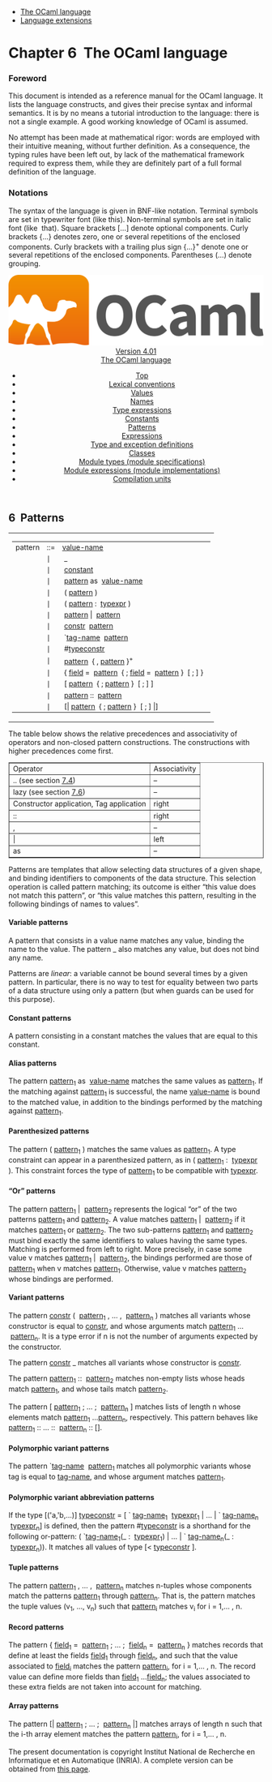<!-- ((! set title Manual !)) ((! set documentation !)) ((! set manual !)) ((! set nobreadcrumb !)) -->
<div class="manual content"><ul class="part_menu"><li class="active"><a href="language.html">The OCaml language</a></li><li><a href="extn.html">Language extensions</a></li></ul>




<h1 class="chapter" id="sec59"><span>Chapter 6</span>&nbsp;&nbsp;The OCaml language</h1>
<p> <a id="c:refman"></a>

</p><h3 class="subsection" id="sec60">Foreword</h3>
<p>This document is intended as a reference manual for the OCaml
language. It lists the language constructs, and gives their precise
syntax and informal semantics. It is by no means a tutorial
introduction to the language: there is not a single example. A good
working knowledge of OCaml is assumed.</p><p>No attempt has been made at mathematical rigor: words are employed
with their intuitive meaning, without further definition. As a
consequence, the typing rules have been left out, by lack of the
mathematical framework required to express them, while they are
definitely part of a full formal definition of the language.</p><h3 class="subsection" id="sec61">Notations</h3>
<p>The syntax of the language is given in BNF-like notation. Terminal
symbols are set in typewriter font (<span class="c005"><span class="c007">like</span> <span class="c007">this</span></span>).
Non-terminal symbols are set in italic font (<span class="c014">like</span> &nbsp;<span class="c014">that</span>).
Square brackets […] denote optional components. Curly brackets
{…} denotes zero, one or several repetitions of the enclosed
components. Curly brackets with a trailing plus sign {…}<sup>+</sup>
denote one or several repetitions of the enclosed components.
Parentheses (…) denote grouping.</p><header><nav class="toc brand"><a class="brand" href="https://ocaml.org/"><img src="colour-logo-gray.svg" class="svg" alt="OCaml"></a></nav><nav class="toc"><div class="toc_version"><a href="/docs" id="version-select">Version 4.01</a></div><div class="toc_title"><a href="#">The OCaml language</a></div><ul><li class="top"><a href="#">Top</a></li>
<li><a href="lex.html#start-section">Lexical conventions</a>
</li><li><a href="values.html#start-section">Values</a>
</li><li><a href="names.html#start-section">Names</a>
</li><li><a href="types.html#start-section">Type expressions</a>
</li><li><a href="const.html#start-section">Constants</a>
</li><li><a href="patterns.html#start-section">Patterns</a>
</li><li><a href="expr.html#start-section">Expressions</a>
</li><li><a href="typedecl.html#start-section">Type and exception definitions</a>
</li><li><a href="classes.html#start-section">Classes</a>
</li><li><a href="modtypes.html#start-section">Module types (module specifications)</a>
</li><li><a href="modules.html#start-section">Module expressions (module implementations)</a>
</li><li><a href="compunit.html#start-section">Compilation units</a>
</li></ul></nav></header><a id="start-section"></a><section id="section">




<h2 class="section" id="sec103">6&nbsp;&nbsp;Patterns</h2>
<p>

<a id="hevea_manual.kwd5"></a>
</p><table class="display dcenter"><tbody><tr class="c026"><td class="dcell"><table class="c002 cellpading0"><tbody><tr><td class="c025">
<a class="syntax" id="pattern"><span class="c014">pattern</span></a></td><td class="c022">::=</td><td class="c024">
<a class="syntax" href="names.html#value-name"><span class="c014">value-name</span></a>
&nbsp;</td></tr>
<tr><td class="c025">&nbsp;</td><td class="c022">∣</td><td class="c024">&nbsp;<span class="c008">_</span>
&nbsp;</td></tr>
<tr><td class="c025">&nbsp;</td><td class="c022">∣</td><td class="c024">&nbsp;<a class="syntax" href="const.html#constant"><span class="c014">constant</span></a>
&nbsp;</td></tr>
<tr><td class="c025">&nbsp;</td><td class="c022">∣</td><td class="c024">&nbsp;<a class="syntax" href="#pattern"><span class="c014">pattern</span></a>&nbsp;<span class="c008">as</span>&nbsp;&nbsp;<a class="syntax" href="names.html#value-name"><span class="c014">value-name</span></a>
&nbsp;</td></tr>
<tr><td class="c025">&nbsp;</td><td class="c022">∣</td><td class="c024">&nbsp;<span class="c008">(</span>&nbsp;<a class="syntax" href="#pattern"><span class="c014">pattern</span></a>&nbsp;<span class="c008">)</span>
&nbsp;</td></tr>
<tr><td class="c025">&nbsp;</td><td class="c022">∣</td><td class="c024">&nbsp;<span class="c008">(</span>&nbsp;<a class="syntax" href="#pattern"><span class="c014">pattern</span></a>&nbsp;<span class="c008">:</span>&nbsp;&nbsp;<a class="syntax" href="types.html#typexpr"><span class="c014">typexpr</span></a>&nbsp;<span class="c008">)</span>
&nbsp;</td></tr>
<tr><td class="c025">&nbsp;</td><td class="c022">∣</td><td class="c024">&nbsp;<a class="syntax" href="#pattern"><span class="c014">pattern</span></a>&nbsp;<span class="c008">|</span>&nbsp;&nbsp;<a class="syntax" href="#pattern"><span class="c014">pattern</span></a>
&nbsp;</td></tr>
<tr><td class="c025">&nbsp;</td><td class="c022">∣</td><td class="c024">&nbsp;<a class="syntax" href="names.html#constr"><span class="c014">constr</span></a>&nbsp;&nbsp;<a class="syntax" href="#pattern"><span class="c014">pattern</span></a>
&nbsp;</td></tr>
<tr><td class="c025">&nbsp;</td><td class="c022">∣</td><td class="c024">&nbsp;<span class="c008">`</span><a class="syntax" href="names.html#tag-name"><span class="c014">tag-name</span></a>&nbsp;&nbsp;<a class="syntax" href="#pattern"><span class="c014">pattern</span></a>
&nbsp;</td></tr>
<tr><td class="c025">&nbsp;</td><td class="c022">∣</td><td class="c024">&nbsp;<span class="c008">#</span><a class="syntax" href="names.html#typeconstr"><span class="c014">typeconstr</span></a>
&nbsp;</td></tr>
<tr><td class="c025">&nbsp;</td><td class="c022">∣</td><td class="c024">&nbsp;<a class="syntax" href="#pattern"><span class="c014">pattern</span></a>&nbsp;&nbsp;{&nbsp;<span class="c008">,</span>&nbsp;<a class="syntax" href="#pattern"><span class="c014">pattern</span></a>&nbsp;}<sup>+</sup>
&nbsp;</td></tr>
<tr><td class="c025">&nbsp;</td><td class="c022">∣</td><td class="c024">&nbsp;<span class="c008">{</span>&nbsp;<a class="syntax" href="names.html#field"><span class="c014">field</span></a>&nbsp;<span class="c008">=</span>&nbsp;&nbsp;<a class="syntax" href="#pattern"><span class="c014">pattern</span></a>&nbsp;&nbsp;{&nbsp;<span class="c008">;</span>&nbsp;<a class="syntax" href="names.html#field"><span class="c014">field</span></a>&nbsp;<span class="c008">=</span>&nbsp;&nbsp;<a class="syntax" href="#pattern"><span class="c014">pattern</span></a>&nbsp;}&nbsp;&nbsp;[&nbsp;<span class="c008">;</span>&nbsp;]&nbsp;<span class="c008">}</span>
&nbsp;</td></tr>
<tr><td class="c025">&nbsp;</td><td class="c022">∣</td><td class="c024">&nbsp;<span class="c008">[</span>&nbsp;<a class="syntax" href="#pattern"><span class="c014">pattern</span></a>&nbsp;&nbsp;{&nbsp;<span class="c008">;</span>&nbsp;<a class="syntax" href="#pattern"><span class="c014">pattern</span></a>&nbsp;}&nbsp;&nbsp;[&nbsp;<span class="c008">;</span>&nbsp;]&nbsp;<span class="c008">]</span>
&nbsp;</td></tr>
<tr><td class="c025">&nbsp;</td><td class="c022">∣</td><td class="c024">&nbsp;<a class="syntax" href="#pattern"><span class="c014">pattern</span></a>&nbsp;<span class="c008">::</span>&nbsp;&nbsp;<a class="syntax" href="#pattern"><span class="c014">pattern</span></a>
&nbsp;</td></tr>
<tr><td class="c025">&nbsp;</td><td class="c022">∣</td><td class="c024">&nbsp;<span class="c008">[|</span>&nbsp;<a class="syntax" href="#pattern"><span class="c014">pattern</span></a>&nbsp;&nbsp;{&nbsp;<span class="c008">;</span>&nbsp;<a class="syntax" href="#pattern"><span class="c014">pattern</span></a>&nbsp;}&nbsp;&nbsp;[&nbsp;<span class="c008">;</span>&nbsp;]&nbsp;<span class="c008">|]</span>
</td></tr>
</tbody></table></td></tr>
</tbody></table><p>The table below shows the relative precedences and associativity of
operators and non-closed pattern constructions. The constructions with
higher precedences come first.
<a id="hevea_manual.kwd6"></a>
</p><div class="center"><table class="c001 cellpadding1" border="1"><tbody><tr><td class="c021"><span class="c019">Operator</span></td><td class="c021"><span class="c019">Associativity</span> </td></tr>
<tr><td class="c023">
<span class="c007">..</span> (see section&nbsp;<a href="extn.html#s%3Arange-patterns">7.4</a>)</td><td class="c023">– </td></tr>
<tr><td class="c023"><span class="c007">lazy</span> (see section&nbsp;<a href="extn.html#s%3Alazy">7.6</a>)</td><td class="c023">– </td></tr>
<tr><td class="c023">Constructor application, Tag application</td><td class="c023">right </td></tr>
<tr><td class="c023"><span class="c007">::</span></td><td class="c023">right </td></tr>
<tr><td class="c023"><span class="c007">,</span></td><td class="c023">– </td></tr>
<tr><td class="c023"><span class="c007">|</span></td><td class="c023">left </td></tr>
<tr><td class="c023"><span class="c007">as</span></td><td class="c023">– </td></tr>
</tbody></table></div><p>Patterns are templates that allow selecting data structures of a
given shape, and binding identifiers to components of the data
structure. This selection operation is called pattern matching; its
outcome is either “this value does not match this pattern”, or
“this value matches this pattern, resulting in the following bindings
of names to values”.</p><h4 class="subsubsection" id="sec104">Variable patterns</h4>
<p>A pattern that consists in a value name matches any value,
binding the name to the value. The pattern <span class="c008">_</span> also matches
any value, but does not bind any name.</p><p>Patterns are <em>linear</em>: a variable cannot be bound several times by
a given pattern. In particular, there is no way to test for equality
between two parts of a data structure using only a pattern (but
<span class="c008">when</span> guards can be used for this purpose).</p><h4 class="subsubsection" id="sec105">Constant patterns</h4>
<p>A pattern consisting in a constant matches the values that
are equal to this constant.</p><h4 class="subsubsection" id="sec106">Alias patterns</h4>
<p>
<a id="hevea_manual.kwd7"></a></p><p>The pattern <a class="syntax" href="#pattern"><span class="c014">pattern</span></a><sub>1</sub> <span class="c008">as</span> &nbsp;<a class="syntax" href="names.html#value-name"><span class="c014">value-name</span></a> matches the same values as
<a class="syntax" href="#pattern"><span class="c014">pattern</span></a><sub>1</sub>. If the matching against <a class="syntax" href="#pattern"><span class="c014">pattern</span></a><sub>1</sub> is successful,
the name <a class="syntax" href="names.html#value-name"><span class="c014">value-name</span></a> is bound to the matched value, in addition to the
bindings performed by the matching against <a class="syntax" href="#pattern"><span class="c014">pattern</span></a><sub>1</sub>.</p><h4 class="subsubsection" id="sec107">Parenthesized patterns</h4>
<p>The pattern <span class="c008">(</span> <a class="syntax" href="#pattern"><span class="c014">pattern</span></a><sub>1</sub> <span class="c008">)</span> matches the same values as
<a class="syntax" href="#pattern"><span class="c014">pattern</span></a><sub>1</sub>. A type constraint can appear in a
parenthesized pattern, as in <span class="c008">(</span> <a class="syntax" href="#pattern"><span class="c014">pattern</span></a><sub>1</sub> <span class="c008">:</span> &nbsp;<a class="syntax" href="types.html#typexpr"><span class="c014">typexpr</span></a> <span class="c008">)</span>. This
constraint forces the type of <a class="syntax" href="#pattern"><span class="c014">pattern</span></a><sub>1</sub> to be compatible with
<a class="syntax" href="types.html#typexpr"><span class="c014">typexpr</span></a>.</p><h4 class="subsubsection" id="sec108">“Or” patterns</h4>
<p>The pattern <a class="syntax" href="#pattern"><span class="c014">pattern</span></a><sub>1</sub> <span class="c008">|</span> &nbsp;<a class="syntax" href="#pattern"><span class="c014">pattern</span></a><sub>2</sub> represents the logical “or” of
the two patterns <a class="syntax" href="#pattern"><span class="c014">pattern</span></a><sub>1</sub> and <a class="syntax" href="#pattern"><span class="c014">pattern</span></a><sub>2</sub>. A value matches
<a class="syntax" href="#pattern"><span class="c014">pattern</span></a><sub>1</sub> <span class="c008">|</span> &nbsp;<a class="syntax" href="#pattern"><span class="c014">pattern</span></a><sub>2</sub> if it matches <a class="syntax" href="#pattern"><span class="c014">pattern</span></a><sub>1</sub> or
<a class="syntax" href="#pattern"><span class="c014">pattern</span></a><sub>2</sub>. The two sub-patterns <a class="syntax" href="#pattern"><span class="c014">pattern</span></a><sub>1</sub> and <a class="syntax" href="#pattern"><span class="c014">pattern</span></a><sub>2</sub>
must bind exactly the same identifiers to values having the same types.
Matching is performed from left to right.
More precisely,
in case some value&nbsp;<span class="c013">v</span> matches <a class="syntax" href="#pattern"><span class="c014">pattern</span></a><sub>1</sub> <span class="c008">|</span> &nbsp;<a class="syntax" href="#pattern"><span class="c014">pattern</span></a><sub>2</sub>, the bindings
performed are those of <a class="syntax" href="#pattern"><span class="c014">pattern</span></a><sub>1</sub> when <span class="c013">v</span> matches <a class="syntax" href="#pattern"><span class="c014">pattern</span></a><sub>1</sub>.
Otherwise, value&nbsp;<span class="c013">v</span> matches <a class="syntax" href="#pattern"><span class="c014">pattern</span></a><sub>2</sub> whose bindings are performed.</p><h4 class="subsubsection" id="sec109">Variant patterns</h4>
<p>The pattern <a class="syntax" href="names.html#constr"><span class="c014">constr</span></a> <span class="c008">(</span> &nbsp;<a class="syntax" href="#pattern"><span class="c014">pattern</span></a><sub>1</sub> <span class="c008">,</span> … <span class="c008">,</span> &nbsp;<a class="syntax" href="#pattern"><span class="c014">pattern</span></a><sub><span class="c013">n</span></sub> <span class="c008">)</span> matches
all variants whose
constructor is equal to <a class="syntax" href="names.html#constr"><span class="c014">constr</span></a>, and whose arguments match
<a class="syntax" href="#pattern"><span class="c014">pattern</span></a><sub>1</sub> … &nbsp;<a class="syntax" href="#pattern"><span class="c014">pattern</span></a><sub><span class="c013">n</span></sub>. It is a type error if <span class="c013">n</span> is not the
number of arguments expected by the constructor.</p><p>The pattern <a class="syntax" href="names.html#constr"><span class="c014">constr</span></a> <span class="c008">_</span> matches all variants whose constructor is
<a class="syntax" href="names.html#constr"><span class="c014">constr</span></a>.</p><p>The pattern <a class="syntax" href="#pattern"><span class="c014">pattern</span></a><sub>1</sub> <span class="c008">::</span> &nbsp;<a class="syntax" href="#pattern"><span class="c014">pattern</span></a><sub>2</sub> matches non-empty lists whose
heads match <a class="syntax" href="#pattern"><span class="c014">pattern</span></a><sub>1</sub>, and whose tails match <a class="syntax" href="#pattern"><span class="c014">pattern</span></a><sub>2</sub>.</p><p>The pattern <span class="c008">[</span> <a class="syntax" href="#pattern"><span class="c014">pattern</span></a><sub>1</sub> <span class="c008">;</span> … <span class="c008">;</span> &nbsp;<a class="syntax" href="#pattern"><span class="c014">pattern</span></a><sub><span class="c013">n</span></sub> <span class="c008">]</span> matches lists
of length <span class="c013">n</span> whose elements match <a class="syntax" href="#pattern"><span class="c014">pattern</span></a><sub>1</sub> …<a class="syntax" href="#pattern"><span class="c014">pattern</span></a><sub><span class="c013">n</span></sub>,
respectively. This pattern behaves like
<a class="syntax" href="#pattern"><span class="c014">pattern</span></a><sub>1</sub> <span class="c008">::</span> … <span class="c008">::</span> &nbsp;<a class="syntax" href="#pattern"><span class="c014">pattern</span></a><sub><span class="c013">n</span></sub> <span class="c005"><span class="c007">::</span> <span class="c007">[]</span></span>.</p><h4 class="subsubsection" id="sec110">Polymorphic variant patterns</h4>
<p>The pattern <span class="c008">`</span><a class="syntax" href="names.html#tag-name"><span class="c014">tag-name</span></a> &nbsp;<a class="syntax" href="#pattern"><span class="c014">pattern</span></a><sub>1</sub> matches all polymorphic variants
whose tag is equal to <a class="syntax" href="names.html#tag-name"><span class="c014">tag-name</span></a>, and whose argument matches
<a class="syntax" href="#pattern"><span class="c014">pattern</span></a><sub>1</sub>.</p><h4 class="subsubsection" id="sec111">Polymorphic variant abbreviation patterns</h4>
<p>If the type [<span class="c008">('a,'b,</span>…<span class="c008">)</span>] <a class="syntax" href="names.html#typeconstr"><span class="c014">typeconstr</span></a> = <span class="c005"><span class="c007">[</span> <span class="c007">`</span></span>&nbsp;<a class="syntax" href="names.html#tag-name"><span class="c014">tag-name</span></a><sub>1</sub> &nbsp;<a class="syntax" href="types.html#typexpr"><span class="c014">typexpr</span></a><sub>1</sub> <span class="c008">|</span>
… <span class="c005"><span class="c007">|</span> <span class="c007">`</span></span>&nbsp;<a class="syntax" href="names.html#tag-name"><span class="c014">tag-name</span></a><sub><span class="c013">n</span></sub> &nbsp;<a class="syntax" href="types.html#typexpr"><span class="c014">typexpr</span></a><sub><span class="c013">n</span></sub><span class="c008">]</span> is defined, then the pattern <span class="c008">#</span><a class="syntax" href="names.html#typeconstr"><span class="c014">typeconstr</span></a>
is a shorthand for the following or-pattern:
<span class="c005"><span class="c007">(</span> <span class="c007">`</span></span><a class="syntax" href="names.html#tag-name"><span class="c014">tag-name</span></a><sub>1</sub><span class="c005"><span class="c007">(_</span> <span class="c007">:</span></span> &nbsp;<a class="syntax" href="types.html#typexpr"><span class="c014">typexpr</span></a><sub>1</sub><span class="c005"><span class="c007">)</span> <span class="c007">|</span></span> … <span class="c005"><span class="c007">|</span> <span class="c007">`</span></span>&nbsp;<a class="syntax" href="names.html#tag-name"><span class="c014">tag-name</span></a><sub><span class="c013">n</span></sub><span class="c005"><span class="c007">(_</span>
<span class="c007">:</span></span> &nbsp;<a class="syntax" href="types.html#typexpr"><span class="c014">typexpr</span></a><sub><span class="c013">n</span></sub><span class="c008">))</span>. It matches all values of type <span class="c008">[&lt;</span> <a class="syntax" href="names.html#typeconstr"><span class="c014">typeconstr</span></a> <span class="c008">]</span>.</p><h4 class="subsubsection" id="sec112">Tuple patterns</h4>
<p>The pattern <a class="syntax" href="#pattern"><span class="c014">pattern</span></a><sub>1</sub> <span class="c008">,</span> … <span class="c008">,</span> &nbsp;<a class="syntax" href="#pattern"><span class="c014">pattern</span></a><sub><span class="c013">n</span></sub> matches <span class="c013">n</span>-tuples
whose components match the patterns <a class="syntax" href="#pattern"><span class="c014">pattern</span></a><sub>1</sub> through <a class="syntax" href="#pattern"><span class="c014">pattern</span></a><sub><span class="c013">n</span></sub>. That
is, the pattern matches the tuple values (<span class="c013">v</span><sub>1</sub>, …, <span class="c013">v</span><sub><span class="c013">n</span></sub>) such that
<a class="syntax" href="#pattern"><span class="c014">pattern</span></a><sub><span class="c013">i</span></sub> matches <span class="c013">v</span><sub><span class="c013">i</span></sub> for <span class="c013">i</span> = 1,… , <span class="c013">n</span>.</p><h4 class="subsubsection" id="sec113">Record patterns</h4>
<p>The pattern <span class="c008">{</span> <a class="syntax" href="names.html#field"><span class="c014">field</span></a><sub>1</sub> <span class="c008">=</span> &nbsp;<a class="syntax" href="#pattern"><span class="c014">pattern</span></a><sub>1</sub> <span class="c008">;</span> … <span class="c008">;</span> &nbsp;<a class="syntax" href="names.html#field"><span class="c014">field</span></a><sub><span class="c013">n</span></sub> <span class="c008">=</span>
&nbsp;<a class="syntax" href="#pattern"><span class="c014">pattern</span></a><sub><span class="c013">n</span></sub> <span class="c008">}</span> matches records that define at least the fields
<a class="syntax" href="names.html#field"><span class="c014">field</span></a><sub>1</sub> through <a class="syntax" href="names.html#field"><span class="c014">field</span></a><sub><span class="c013">n</span></sub>, and such that the value associated to
<a class="syntax" href="names.html#field"><span class="c014">field</span></a><sub><span class="c013">i</span></sub> matches the pattern <a class="syntax" href="#pattern"><span class="c014">pattern</span></a><sub><span class="c013">i</span></sub>, for <span class="c013">i</span> = 1,… , <span class="c013">n</span>.
The record value can define more fields than <a class="syntax" href="names.html#field"><span class="c014">field</span></a><sub>1</sub> …<a class="syntax" href="names.html#field"><span class="c014">field</span></a><sub><span class="c013">n</span></sub>; the values associated to these extra fields are not taken
into account for matching.</p><h4 class="subsubsection" id="sec114">Array patterns</h4>
<p>The pattern <span class="c008">[|</span> <a class="syntax" href="#pattern"><span class="c014">pattern</span></a><sub>1</sub> <span class="c008">;</span> … <span class="c008">;</span> &nbsp;<a class="syntax" href="#pattern"><span class="c014">pattern</span></a><sub><span class="c013">n</span></sub> <span class="c008">|]</span>
matches arrays of length <span class="c013">n</span> such that the <span class="c013">i</span>-th array element
matches the pattern <a class="syntax" href="#pattern"><span class="c014">pattern</span></a><sub><span class="c013">i</span></sub>, for <span class="c013">i</span> = 1,… , <span class="c013">n</span>.</p>






</section><div class="copyright">The present documentation is copyright Institut National de Recherche en Informatique et en Automatique (INRIA). A complete version can be obtained from <a href="http://caml.inria.fr/pub/docs/manual-ocaml/">this page</a>.</div></div>